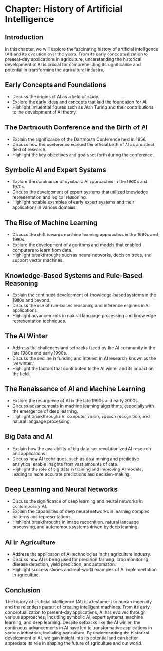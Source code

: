 Chapter: History of Artificial Intelligence
===========================================

Introduction
------------

In this chapter, we will explore the fascinating history of artificial intelligence (AI) and its evolution over the years. From its early conceptualization to present-day applications in agriculture, understanding the historical development of AI is crucial for comprehending its significance and potential in transforming the agricultural industry.

Early Concepts and Foundations
------------------------------

* Discuss the origins of AI as a field of study.
* Explore the early ideas and concepts that laid the foundation for AI.
* Highlight influential figures such as Alan Turing and their contributions to the development of AI theory.

The Dartmouth Conference and the Birth of AI
--------------------------------------------

* Explain the significance of the Dartmouth Conference held in 1956.
* Discuss how the conference marked the official birth of AI as a distinct field of research.
* Highlight the key objectives and goals set forth during the conference.

Symbolic AI and Expert Systems
------------------------------

* Explore the dominance of symbolic AI approaches in the 1960s and 1970s.
* Discuss the development of expert systems that utilized knowledge representation and logical reasoning.
* Highlight notable examples of early expert systems and their applications in various domains.

The Rise of Machine Learning
----------------------------

* Discuss the shift towards machine learning approaches in the 1980s and 1990s.
* Explore the development of algorithms and models that enabled computers to learn from data.
* Highlight breakthroughs such as neural networks, decision trees, and support vector machines.

Knowledge-Based Systems and Rule-Based Reasoning
------------------------------------------------

* Explain the continued development of knowledge-based systems in the 1980s and beyond.
* Discuss the use of rule-based reasoning and inference engines in AI applications.
* Highlight advancements in natural language processing and knowledge representation techniques.

The AI Winter
-------------

* Address the challenges and setbacks faced by the AI community in the late 1980s and early 1990s.
* Discuss the decline in funding and interest in AI research, known as the "AI winter."
* Highlight the factors that contributed to the AI winter and its impact on the field.

The Renaissance of AI and Machine Learning
------------------------------------------

* Explore the resurgence of AI in the late 1990s and early 2000s.
* Discuss advancements in machine learning algorithms, especially with the emergence of deep learning.
* Highlight breakthroughs in computer vision, speech recognition, and natural language processing.

Big Data and AI
---------------

* Explain how the availability of big data has revolutionized AI research and applications.
* Discuss how AI techniques, such as data mining and predictive analytics, enable insights from vast amounts of data.
* Highlight the role of big data in training and improving AI models, leading to more accurate predictions and decision-making.

Deep Learning and Neural Networks
---------------------------------

* Discuss the significance of deep learning and neural networks in contemporary AI.
* Explain the capabilities of deep neural networks in learning complex patterns and representations.
* Highlight breakthroughs in image recognition, natural language processing, and autonomous systems driven by deep learning.

AI in Agriculture
-----------------

* Address the application of AI technologies in the agriculture industry.
* Discuss how AI is being used for precision farming, crop monitoring, disease detection, yield prediction, and automation.
* Highlight success stories and real-world examples of AI implementation in agriculture.

Conclusion
----------

The history of artificial intelligence (AI) is a testament to human ingenuity and the relentless pursuit of creating intelligent machines. From its early conceptualization to present-day applications, AI has evolved through various approaches, including symbolic AI, expert systems, machine learning, and deep learning. Despite setbacks like the AI winter, the continuous advancements in AI have led to transformative applications in various industries, including agriculture. By understanding the historical development of AI, we gain insight into its potential and can better appreciate its role in shaping the future of agriculture and our world.
